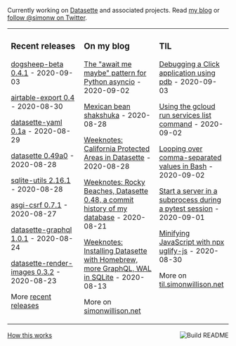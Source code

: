 Currently working on [Datasette](https://datasette.readthedocs.io/) and associated projects. Read [my blog](https://simonwillison.net/) or [follow @simonw on Twitter](https://twitter.com/simonw).

<table><tr><td valign="top" width="33%">

### Recent releases
<!-- recent_releases starts -->
[dogsheep-beta 0.4.1](https://github.com/dogsheep/dogsheep-beta/releases/tag/0.4.1) - 2020-09-03

[airtable-export 0.4](https://github.com/simonw/airtable-export/releases/tag/0.4) - 2020-08-30

[datasette-yaml 0.1a](https://github.com/simonw/datasette-yaml/releases/tag/0.1a) - 2020-08-29

[datasette 0.49a0](https://github.com/simonw/datasette/releases/tag/0.49a0) - 2020-08-28

[sqlite-utils 2.16.1](https://github.com/simonw/sqlite-utils/releases/tag/2.16.1) - 2020-08-28

[asgi-csrf 0.7.1](https://github.com/simonw/asgi-csrf/releases/tag/0.7.1) - 2020-08-27

[datasette-graphql 1.0.1](https://github.com/simonw/datasette-graphql/releases/tag/1.0.1) - 2020-08-24

[datasette-render-images 0.3.2](https://github.com/simonw/datasette-render-images/releases/tag/0.3.2) - 2020-08-23
<!-- recent_releases ends -->
More [recent releases](https://github.com/simonw/simonw/blob/main/releases.md)
</td><td valign="top" width="34%">

### On my blog
<!-- blog starts -->
[The "await me maybe" pattern for Python asyncio](http://simonwillison.net/2020/Sep/2/await-me-maybe/) - 2020-09-02

[Mexican bean shakshuka](http://simonwillison.net/2020/Aug/28/mexican-bean-shakshuka/) - 2020-08-28

[Weeknotes: California Protected Areas in Datasette](http://simonwillison.net/2020/Aug/28/weeknotes-cpad/) - 2020-08-28

[Weeknotes: Rocky Beaches, Datasette 0.48, a commit history of my database](http://simonwillison.net/2020/Aug/21/weeknotes-rocky-beaches/) - 2020-08-21

[Weeknotes: Installing Datasette with Homebrew, more GraphQL, WAL in SQLite](http://simonwillison.net/2020/Aug/13/weeknotes-datasette-homebrew-graphql/) - 2020-08-13
<!-- blog ends -->
More on [simonwillison.net](https://simonwillison.net/)
</td><td valign="top" width="33%">

### TIL
<!-- tils starts -->
[Debugging a Click application using pdb](https://til.simonwillison.net/til/til/python_debug-click-with-pdb.md) - 2020-09-03

[Using the gcloud run services list command](https://til.simonwillison.net/til/til/cloudrun_gcloud-run-services-list.md) - 2020-09-02

[Looping over comma-separated values in Bash](https://til.simonwillison.net/til/til/bash_loop-over-csv.md) - 2020-09-02

[Start a server in a subprocess during a pytest session](https://til.simonwillison.net/til/til/pytest_subprocess-server.md) - 2020-09-01

[Minifying JavaScript with npx uglify-js](https://til.simonwillison.net/til/til/javascript_minifying-uglify-npx.md) - 2020-08-30
<!-- tils ends -->
More on [til.simonwillison.net](https://til.simonwillison.net/)
</td></tr></table>

<a href="https://github.com/simonw/simonw/actions"><img src="https://github.com/simonw/simonw/workflows/Build%20README/badge.svg" align="right" alt="Build README"></a> <a href="https://simonwillison.net/2020/Jul/10/self-updating-profile-readme/">How this works</a>
